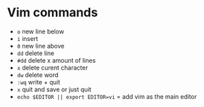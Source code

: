 # Vim commands 

- `o` new line below
- `i` insert
- `0` new line above
- `dd` delete line 
- `#dd` delete x amount of lines 
- `x` delete curent character
- `dw` delete word 
- `:wq` write + quit
- `x` quit and save or just quit
- `echo $EDITOR || export EDITOR=vi` = add vim as the main editor